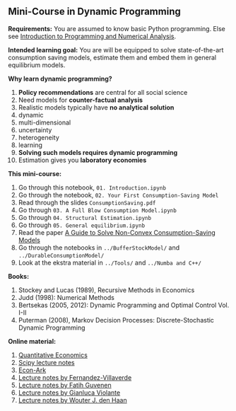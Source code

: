 ## Mini-Course in Dynamic Programming

**Requirements:** You are assumed to know basic Python programming. Else see [Introduction to Programming and Numerical Analysis](https://numeconcopenhagen.netlify.com/).

**Intended learning goal:** You are will be equipped to solve state-of-the-art consumption saving models, estimate them and embed them in general equilibrium models.

**Why learn dynamic programming?**

1. **Policy recommendations** are central for all social science
2. Need models for **counter-factual analysis**
3. Realistic models typically have **no analytical solution**
  1. dynamic
  2. multi-dimensional
  3. uncertainty
  4. heterogeneity
  5. learning
4. **Solving such models requires dynamic programming**
5. Estimation gives you **laboratory economies**

**This mini-course:**

1. Go through this notebook, `01. Introduction.ipynb`
2. Go through the notebook, `02. Your First Consumption-Saving Model`
3. Read through the slides `ConsumptionSaving.pdf`
4. Go through `03. A Full Blow Consumption Model.ipynb`
5. Go through `04. Structural Estimation.ipynb`
6. Go through `05. General equilibrium.ipynb`
7. Read the paper [A Guide to Solve Non-Convex Consumption-Saving Models](https://drive.google.com/open?id=1V15dwMIrl_TJGoqu7qauhVWcDm0yqb-D)
8. Go through the notebooks in `../BufferStockModel/` and `../DurableConsumptionModel/`
9. Look at the ekstra material in `../Tools/` and `../Numba and C++/`

**Books:**

1. Stockey and Lucas (1989), Recursive Methods in Economics
2. Judd (1998): Numerical Methods
3. Bertsekas (2005, 2012): Dynamic Programming and Optimal Control Vol. I-II
4. Puterman (2008), Markov Decision Processes: Discrete-Stochastic Dynamic Programming

**Online material:**

1. [Quantitative Economics](https://lectures.quantecon.org/)
2. [Scipy lecture notes](https://scipy-lectures.org/)
3. [Econ-Ark](https://econ-ark.org/)
4. [Lecture notes by Fernandez-Villaverde](https://www.sas.upenn.edu/~jesusfv/teaching.html)
5. [Lecture notes by Fatih Guvenen](https://fatihguvenen.com/teaching/econ8185-phd-computation-empirics/)
6. [Lecture notes by Gianluca Violante](https://sites.google.com/a/nyu.edu/glviolante/teaching/quantmacro15)
7. [Lecture notes by Wouter J. den Haan](http://www.wouterdenhaan.com/notes.htm)
